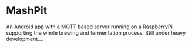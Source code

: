 # MashPit
An Android app with a MQTT based server running on a RaspberryPi supporting the whole brewing and fermentation process.
Still under heavy development....

